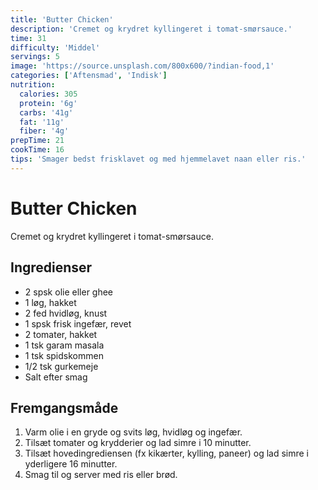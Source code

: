 ```yaml
---
title: 'Butter Chicken'
description: 'Cremet og krydret kyllingeret i tomat-smørsauce.'
time: 31
difficulty: 'Middel'
servings: 5
image: 'https://source.unsplash.com/800x600/?indian-food,1'
categories: ['Aftensmad', 'Indisk']
nutrition:
  calories: 305
  protein: '6g'
  carbs: '41g'
  fat: '11g'
  fiber: '4g'
prepTime: 21
cookTime: 16
tips: 'Smager bedst frisklavet og med hjemmelavet naan eller ris.'
---
```


# Butter Chicken

Cremet og krydret kyllingeret i tomat-smørsauce.

## Ingredienser

- 2 spsk olie eller ghee  
- 1 løg, hakket  
- 2 fed hvidløg, knust  
- 1 spsk frisk ingefær, revet  
- 2 tomater, hakket  
- 1 tsk garam masala  
- 1 tsk spidskommen  
- 1/2 tsk gurkemeje  
- Salt efter smag

## Fremgangsmåde

1. Varm olie i en gryde og svits løg, hvidløg og ingefær.
2. Tilsæt tomater og krydderier og lad simre i 10 minutter.
3. Tilsæt hovedingrediensen (fx kikærter, kylling, paneer) og lad simre i yderligere 16 minutter.
4. Smag til og server med ris eller brød.

